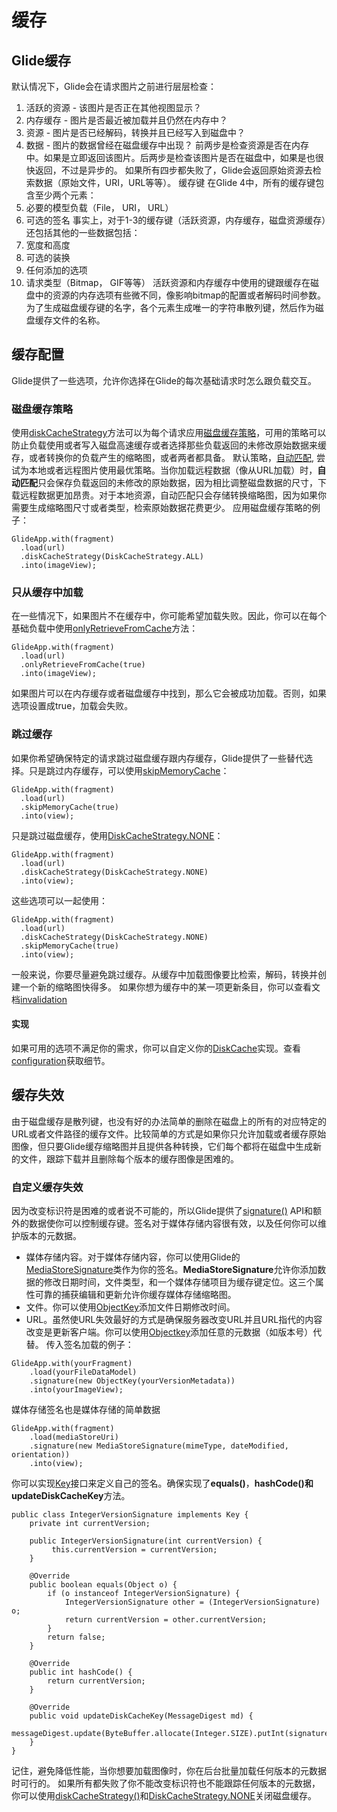 # 缓存
## Glide缓存
默认情况下，Glide会在请求图片之前进行层层检查：
1. 活跃的资源 - 该图片是否正在其他视图显示？
2. 内存缓存 - 图片是否最近被加载并且仍然在内存中？
3. 资源 - 图片是否已经解码，转换并且已经写入到磁盘中？
4. 数据 - 图片的数据曾经在磁盘缓存中出现？
前两步是检查资源是否在内存中。如果是立即返回该图片。后两步是检查该图片是否在磁盘中，如果是也很快返回，不过是异步的。
如果所有四步都失败了，Glide会返回原始资源去检索数据（原始文件，URI，URL等等）。
缓存键
在Glide 4中，所有的缓存键包含至少两个元素：
1. 必要的模型负载（File， URI， URL）
2. 可选的签名
事实上，对于1-3的缓存键（活跃资源，内存缓存，磁盘资源缓存）还包括其他的一些数据包括：
1. 宽度和高度
2. 可选的装换
3. 任何添加的选项
4. 请求类型（Bitmap， GIF等等）
活跃资源和内存缓存中使用的键跟缓存在磁盘中的资源的内存选项有些微不同，像影响bitmap的配置或者解码时间参数。
为了生成磁盘缓存键的名字，各个元素生成唯一的字符串散列键，然后作为磁盘缓存文件的名称。
## 缓存配置
Glide提供了一些选项，允许你选择在Glide的每次基础请求时怎么跟负载交互。
### 磁盘缓存策略
使用[diskCacheStrategy]()方法可以为每个请求应用[磁盘缓存策略]()，可用的策略可以防止负载使用或者写入磁盘高速缓存或者选择那些负载返回的未修改原始数据来缓存，或者转换你的负载产生的缩略图，或者两者都具备。
默认策略，[自动匹配](), 尝试为本地或者远程图片使用最优策略。当你加载远程数据（像从URL加载）时，**自动匹配**只会保存负载返回的未修改的原始数据，因为相比调整磁盘数据的尺寸，下载远程数据更加昂贵。对于本地资源，自动匹配只会存储转换缩略图，因为如果你需要生成缩略图尺寸或者类型，检索原始数据花费更少。
应用磁盘缓存策略的例子：
```
GlideApp.with(fragment)
  .load(url)
  .diskCacheStrategy(DiskCacheStrategy.ALL)
  .into(imageView);
```
### 只从缓存中加载
在一些情况下，如果图片不在缓存中，你可能希望加载失败。因此，你可以在每个基础负载中使用[onlyRetrieveFromCache]()方法：
```
GlideApp.with(fragment)
  .load(url)
  .onlyRetrieveFromCache(true)
  .into(imageView);
```
如果图片可以在内存缓存或者磁盘缓存中找到，那么它会被成功加载。否则，如果选项设置成true，加载会失败。
### 跳过缓存
如果你希望确保特定的请求跳过磁盘缓存跟内存缓存，Glide提供了一些替代选择。只是跳过内存缓存，可以使用[skipMemoryCache]()：
```
GlideApp.with(fragment)
  .load(url)
  .skipMemoryCache(true)
  .into(view);
```
只是跳过磁盘缓存，使用[DiskCacheStrategy.NONE]()：
```
GlideApp.with(fragment)
  .load(url)
  .diskCacheStrategy(DiskCacheStrategy.NONE)
  .into(view);
```
这些选项可以一起使用：
```
GlideApp.with(fragment)
  .load(url)
  .diskCacheStrategy(DiskCacheStrategy.NONE)
  .skipMemoryCache(true)
  .into(view);
```
一般来说，你要尽量避免跳过缓存。从缓存中加载图像要比检索，解码，转换并创建一个新的缩略图快得多。
如果你想为缓存中的某一项更新条目，你可以查看文档[invalidation]()
#### 实现
如果可用的选项不满足你的需求，你可以自定义你的[DiskCache]()实现。查看[configuration]()获取细节。
## 缓存失效
由于磁盘缓存是散列键，也没有好的办法简单的删除在磁盘上的所有的对应特定的URL或者文件路径的缓存文件。比较简单的方式是如果你只允许加载或者缓存原始图像，但只要Glide缓存缩略图并且提供各种转换，它们每个都将在磁盘中生成新的文件，跟踪下载并且删除每个版本的缓存图像是困难的。
### 自定义缓存失效
因为改变标识符是困难的或者说不可能的，所以Glide提供了[signature()]() API和额外的数据使你可以控制缓存键。签名对于媒体存储内容很有效，以及任何你可以维护版本的元数据。
- 媒体存储内容。对于媒体存储内容，你可以使用Glide的[MediaStoreSignature]()类作为你的签名。**MediaStoreSignature**允许你添加数据的修改日期时间，文件类型，和一个媒体存储项目为缓存键定位。这三个属性可靠的捕获编辑和更新允许你缓存媒体存储缩略图。
- 文件。你可以使用[ObjectKey]()添加文件日期修改时间。
- URL。虽然使URL失效最好的方式是确保服务器改变URL并且URL指代的内容改变是更新客户端。你可以使用[Objectkey]()添加任意的元数据（如版本号）代替。
传入签名加载的例子：
```
GlideApp.with(yourFragment)
    .load(yourFileDataModel)
    .signature(new ObjectKey(yourVersionMetadata))
    .into(yourImageView);
```
媒体存储签名也是媒体存储的简单数据
```
GlideApp.with(fragment)
    .load(mediaStoreUri)
    .signature(new MediaStoreSignature(mimeType, dateModified, orientation))
    .into(view);
```
你可以实现[Key]()接口来定义自己的签名。确保实现了**equals()**，**hashCode()**和**updateDiskCacheKey**方法。
```
public class IntegerVersionSignature implements Key {
    private int currentVersion;

    public IntegerVersionSignature(int currentVersion) {
         this.currentVersion = currentVersion;
    }
   
    @Override
    public boolean equals(Object o) {
        if (o instanceof IntegerVersionSignature) {
            IntegerVersionSignature other = (IntegerVersionSignature) o;
            return currentVersion = other.currentVersion;
        }
        return false;
    }
 
    @Override
    public int hashCode() {
        return currentVersion;
    }

    @Override
    public void updateDiskCacheKey(MessageDigest md) {
        messageDigest.update(ByteBuffer.allocate(Integer.SIZE).putInt(signature).array());
    }
}
```
记住，避免降低性能，当你想要加载图像时，你在后台批量加载任何版本的元数据时可行的。
如果所有都失败了你不能改变标识符也不能跟踪任何版本的元数据，你可以使用[diskCacheStrategy()]()和[DiskCacheStrategy.NONE]()关闭磁盘缓存。







